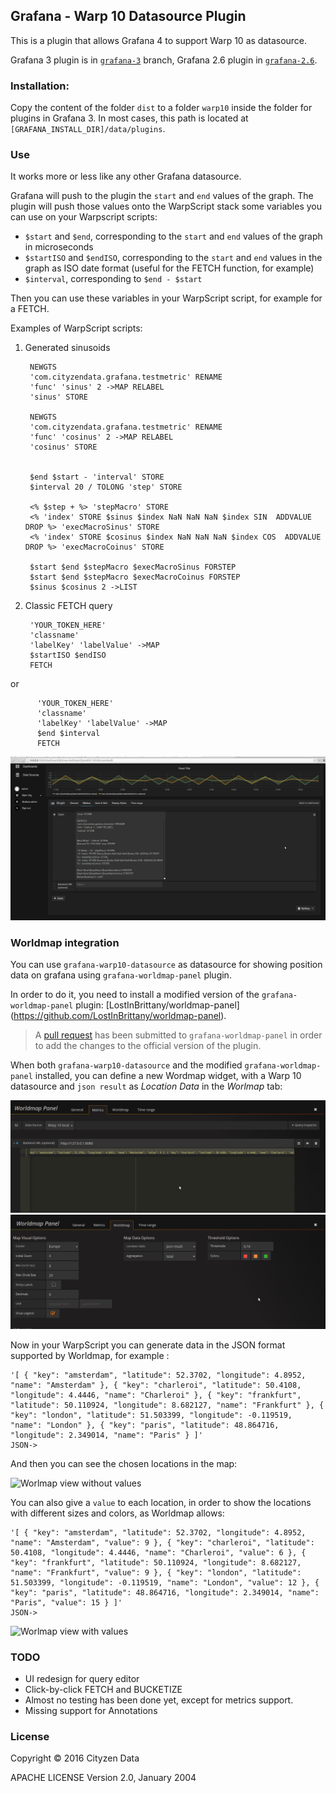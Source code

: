 ## Grafana - Warp 10 Datasource Plugin

This is a plugin that allows Grafana 4 to support Warp 10 as datasource.

Grafana 3 plugin is in [`grafana-3`](https://github.com/cityzendata/grafana-warp10/tree/grafana-3) branch, Grafana 2.6 plugin in [`grafana-2.6`](https://github.com/cityzendata/grafana-warp10/tree/grafana-2.6).


### Installation:

Copy the content of the folder `dist` to a folder `warp10` inside the folder for plugins in Grafana 3.
In most cases,  this path is located at `[GRAFANA_INSTALL_DIR]/data/plugins`.


### Use

It works more or less like any other Grafana datasource.

Grafana will push to the plugin the `start` and `end` values of the graph.
The plugin will push those values onto the WarpScript stack some variables you can use on your Warpscript scripts:

* `$start` and `$end`, corresponding to the `start` and `end` values of the graph in microseconds
* `$startISO` and `$endISO`, corresponding to the `start` and `end` values in the graph as ISO date format
(useful for the FETCH function, for example)
* `$interval`, corresponding to `$end - $start`


Then you can use these variables in your WarpScript script, for example
for a FETCH.

Examples of WarpScript scripts:

1. Generated sinusoids


        NEWGTS  
        'com.cityzendata.grafana.testmetric' RENAME
        'func' 'sinus' 2 ->MAP RELABEL  
        'sinus' STORE  

        NEWGTS  
        'com.cityzendata.grafana.testmetric' RENAME
        'func' 'cosinus' 2 ->MAP RELABEL  
        'cosinus' STORE  


        $end $start - 'interval' STORE
        $interval 20 / TOLONG 'step' STORE  

        <% $step + %> 'stepMacro' STORE
        <% 'index' STORE $sinus $index NaN NaN NaN $index SIN  ADDVALUE DROP %> 'execMacroSinus' STORE
        <% 'index' STORE $cosinus $index NaN NaN NaN $index COS  ADDVALUE DROP %> 'execMacroCoinus' STORE  

        $start $end $stepMacro $execMacroSinus FORSTEP
        $start $end $stepMacro $execMacroCoinus FORSTEP
        $sinus $cosinus 2 ->LIST  


1. Classic FETCH query


        'YOUR_TOKEN_HERE'
        'classname'
        'labelKey' 'labelValue' ->MAP
        $startISO $endISO
        FETCH

  or  


          'YOUR_TOKEN_HERE'
          'classname'
          'labelKey' 'labelValue' ->MAP
          $end $interval
          FETCH  

![Warp10-grafana plugin](warp10-grafana.png)


### Worldmap integration

You can use `grafana-warp10-datasource` as datasource for showing position data on grafana using `grafana-worldmap-panel` plugin.

In order to do it, you need to install a modified version of the `grafana-worldmap-panel` plugin: [LostInBrittany/worldmap-panel] (https://github.com/LostInBrittany/worldmap-panel).

> A [pull request](https://github.com/grafana/worldmap-panel/pull/104) has been submitted to `grafana-worldmap-panel` in order to 
add the changes to the official version of the plugin.

When both `grafana-warp10-datasource` and the modified `grafana-worldmap-panel` installed, you can define a new Wordmap widget,
with a Warp&nbsp;10 datasource and `json result` as *Location Data* in the *Worlmap* tab:

![Warp&nbsp;10 datasource](./assets/README-worldmap-datasource-tab.jpg)
![`json result` as *Location Data* in the *Worlmap* tab](./assets/README-worldmap-worldmap-tab.jpg)

Now in your WarpScript you can generate data in the JSON format supported by Worldmap, for example :

```
'[ { "key": "amsterdam", "latitude": 52.3702, "longitude": 4.8952, "name": "Amsterdam" }, { "key": "charleroi", "latitude": 50.4108, "longitude": 4.4446, "name": "Charleroi" }, { "key": "frankfurt", "latitude": 50.110924, "longitude": 8.682127, "name": "Frankfurt" }, { "key": "london", "latitude": 51.503399, "longitude": -0.119519, "name": "London" }, { "key": "paris", "latitude": 48.864716, "longitude": 2.349014, "name": "Paris" } ]'
JSON->
```

And then you can see the chosen locations in the map:

![Worlmap view without values](README-worldmap-view-without-values.jpg)

You can also give a `value` to each location, in order to show the locations with different sizes and colors, as Worldmap allows:

```
'[ { "key": "amsterdam", "latitude": 52.3702, "longitude": 4.8952, "name": "Amsterdam", "value": 9 }, { "key": "charleroi", "latitude": 50.4108, "longitude": 4.4446, "name": "Charleroi", "value": 6 }, { "key": "frankfurt", "latitude": 50.110924, "longitude": 8.682127, "name": "Frankfurt", "value": 9 }, { "key": "london", "latitude": 51.503399, "longitude": -0.119519, "name": "London", "value": 12 }, { "key": "paris", "latitude": 48.864716, "longitude": 2.349014, "name": "Paris", "value": 15 } ]'
JSON->
```

![Worlmap view with values](README-worldmap-view-with-values.jpg)



### TODO


* UI redesign for query editor
* Click-by-click FETCH and BUCKETIZE
* Almost no testing has been done yet, except for metrics support.
* Missing support for Annotations


### License


Copyright &copy; 2016 Cityzen Data

APACHE LICENSE Version 2.0, January 2004
